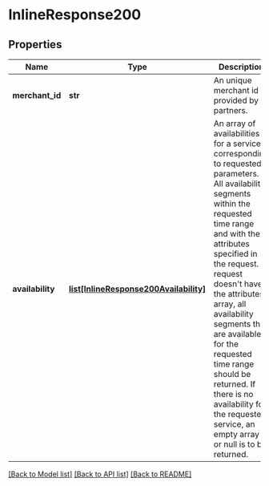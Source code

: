 # InlineResponse200

## Properties
Name | Type | Description | Notes
------------ | ------------- | ------------- | -------------
**merchant_id** | **str** | An unique merchant id provided by partners.  | 
**availability** | [**list[InlineResponse200Availability]**](InlineResponse200Availability.md) | An array of availabilities for a service corresponding to requested parameters. All availability segments within the requested time range and with the attributes specified in the request. If request doesn&#x27;t have the attributes array, all availability segments that are available for the requested time range should be returned. If there is no availability for the requested service, an empty array or null is to be returned.  | 

[[Back to Model list]](../README.md#documentation-for-models) [[Back to API list]](../README.md#documentation-for-api-endpoints) [[Back to README]](../README.md)

